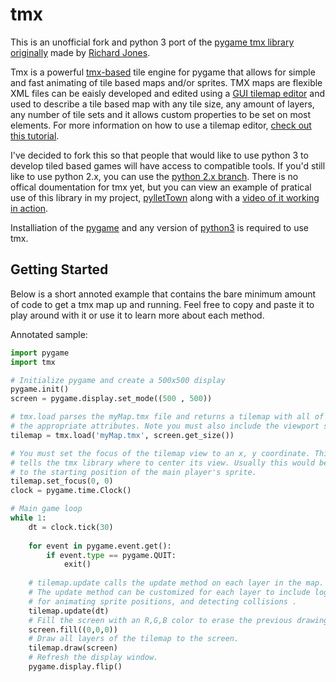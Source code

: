 tmx
===

This is an unofficial fork and python 3 port of the [pygame tmx library originally](https://bitbucket.org/r1chardj0n3s/pygame-tutorial/src/995c364f087cc24e20682f642b3b406e7e3dcdae/tmx.py) made by [Richard Jones](https://bitbucket.org/r1chardj0n3s). 

Tmx is a powerful [tmx-based](https://github.com/bjorn/tiled/wiki/TMX-Map-Format) tile engine for pygame that allows for simple and fast animating of tile based maps and/or sprites. TMX maps are flexible XML files can be eaisly developed and edited using a [GUI tilemap editor](http://www.mapeditor.org/) and used to describe a tile based map with any tile size, any amount of layers, any number of tile sets and it allows custom properties to be set on most elements. For more information on how to use a tilemap editor, [check out this tutorial](http://gamedev.tutsplus.com/tutorials/level-design/introduction-to-tiled-map-editor/).

I've decided to fork this so that people that would like to use python 3 to develop tiled based games will have access to compatible tools. If you'd still like to use python 2.x, you can use the [python 2.x branch](https://github.com/RenfredH04/tmx/tree/python2.x).
There is no offical doumentation for tmx yet, but you can view an example of pratical use of this library in my project, [pylletTown](https://github.com/RenfredH04/pylletTown) along with a [video of it working in action](http://youtu.be/KnOMXyqbxqY).

Installiation of the [pygame](http://www.pygame.org/install.html) and any version of [python3](http://www.python.org/getit/) is required to use tmx.

## Getting Started

Below is a short annoted example that contains the bare minimum amount of code to get a tmx map up and running. Feel free to copy and paste it to play around with it or use it to learn more about each method.

Annotated sample:

```python
import pygame
import tmx

# Initialize pygame and create a 500x500 display 
pygame.init()
screen = pygame.display.set_mode((500 , 500))

# tmx.load parses the myMap.tmx file and returns a tilemap with all of
# the appropriate attributes. Note you must also include the viewport size. 
tilemap = tmx.load('myMap.tmx', screen.get_size())

# You must set the focus of the tilemap view to an x, y coordinate. This 
# tells the tmx library where to center its view. Usually this would be set 
# to the starting position of the main player's sprite.
tilemap.set_focus(0, 0)
clock = pygame.time.Clock()

# Main game loop
while 1:
    dt = clock.tick(30)
    
    for event in pygame.event.get():
        if event.type == pygame.QUIT:
            exit()
    
    # tilemap.update calls the update method on each layer in the map.
    # The update method can be customized for each layer to include logic
    # for animating sprite positions, and detecting collisions .              
    tilemap.update(dt)
    # Fill the screen with an R,G,B color to erase the previous drawings
    screen.fill((0,0,0))
    # Draw all layers of the tilemap to the screen.
    tilemap.draw(screen)
    # Refresh the display window. 
    pygame.display.flip()
```
